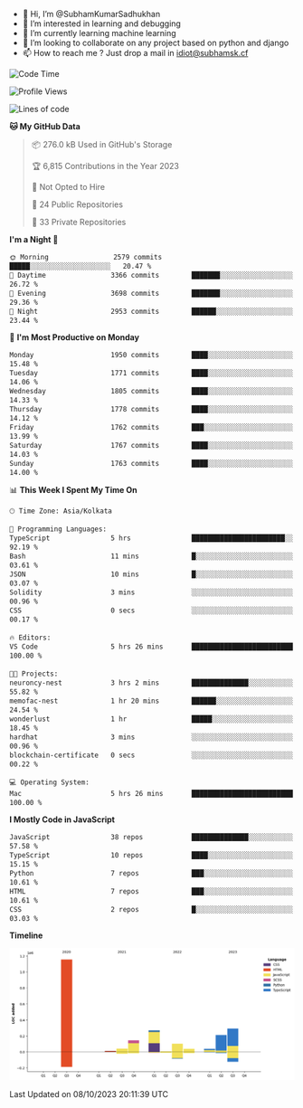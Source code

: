 - 👋 Hi, I’m @SubhamKumarSadhukhan
- 👀 I’m interested in learning and debugging
- 🌱 I’m currently learning machine learning
- 💞️ I’m looking to collaborate on any project based on python and django
- 📫 How to reach me ?
      Just drop a mail in idiot@subhamsk.cf

<!---
SubhamKumarSadhukhan/SubhamKumarSadhukhan is a ✨ special ✨ repository because its `README.md` (this file) appears on your GitHub profile.
You can click the Preview link to take a look at your changes.
--->


<!--START_SECTION:waka-->
![Code Time](http://img.shields.io/badge/Code%20Time-1%2C589%20hrs%204%20mins-blue)

![Profile Views](http://img.shields.io/badge/Profile%20Views-1-blue)

![Lines of code](https://img.shields.io/badge/From%20Hello%20World%20I%27ve%20Written-2.3%20million%20lines%20of%20code-blue)

**🐱 My GitHub Data** 

> 📦 276.0 kB Used in GitHub's Storage 
 > 
> 🏆 6,815 Contributions in the Year 2023
 > 
> 🚫 Not Opted to Hire
 > 
> 📜 24 Public Repositories 
 > 
> 🔑 33 Private Repositories 
 > 
**I'm a Night 🦉** 

```text
🌞 Morning                2579 commits        █████░░░░░░░░░░░░░░░░░░░░   20.47 % 
🌆 Daytime                3366 commits        ███████░░░░░░░░░░░░░░░░░░   26.72 % 
🌃 Evening                3698 commits        ███████░░░░░░░░░░░░░░░░░░   29.36 % 
🌙 Night                  2953 commits        ██████░░░░░░░░░░░░░░░░░░░   23.44 % 
```
📅 **I'm Most Productive on Monday** 

```text
Monday                   1950 commits        ████░░░░░░░░░░░░░░░░░░░░░   15.48 % 
Tuesday                  1771 commits        ████░░░░░░░░░░░░░░░░░░░░░   14.06 % 
Wednesday                1805 commits        ████░░░░░░░░░░░░░░░░░░░░░   14.33 % 
Thursday                 1778 commits        ████░░░░░░░░░░░░░░░░░░░░░   14.12 % 
Friday                   1762 commits        ███░░░░░░░░░░░░░░░░░░░░░░   13.99 % 
Saturday                 1767 commits        ████░░░░░░░░░░░░░░░░░░░░░   14.03 % 
Sunday                   1763 commits        ████░░░░░░░░░░░░░░░░░░░░░   14.00 % 
```


📊 **This Week I Spent My Time On** 

```text
🕑︎ Time Zone: Asia/Kolkata

💬 Programming Languages: 
TypeScript               5 hrs               ███████████████████████░░   92.19 % 
Bash                     11 mins             █░░░░░░░░░░░░░░░░░░░░░░░░   03.61 % 
JSON                     10 mins             █░░░░░░░░░░░░░░░░░░░░░░░░   03.07 % 
Solidity                 3 mins              ░░░░░░░░░░░░░░░░░░░░░░░░░   00.96 % 
CSS                      0 secs              ░░░░░░░░░░░░░░░░░░░░░░░░░   00.17 % 

🔥 Editors: 
VS Code                  5 hrs 26 mins       █████████████████████████   100.00 % 

🐱‍💻 Projects: 
neuroncy-nest            3 hrs 2 mins        ██████████████░░░░░░░░░░░   55.82 % 
memofac-nest             1 hr 20 mins        ██████░░░░░░░░░░░░░░░░░░░   24.54 % 
wonderlust               1 hr                █████░░░░░░░░░░░░░░░░░░░░   18.45 % 
hardhat                  3 mins              ░░░░░░░░░░░░░░░░░░░░░░░░░   00.96 % 
blockchain-certificate   0 secs              ░░░░░░░░░░░░░░░░░░░░░░░░░   00.22 % 

💻 Operating System: 
Mac                      5 hrs 26 mins       █████████████████████████   100.00 % 
```

**I Mostly Code in JavaScript** 

```text
JavaScript               38 repos            ██████████████░░░░░░░░░░░   57.58 % 
TypeScript               10 repos            ████░░░░░░░░░░░░░░░░░░░░░   15.15 % 
Python                   7 repos             ███░░░░░░░░░░░░░░░░░░░░░░   10.61 % 
HTML                     7 repos             ███░░░░░░░░░░░░░░░░░░░░░░   10.61 % 
CSS                      2 repos             █░░░░░░░░░░░░░░░░░░░░░░░░   03.03 % 
```



**Timeline**

![Lines of Code chart](https://raw.githubusercontent.com/SubhamKumarSadhukhan/SubhamKumarSadhukhan/main/assets/bar_graph.png)


 Last Updated on 08/10/2023 20:11:39 UTC
<!--END_SECTION:waka-->
